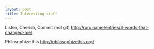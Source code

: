 ```yaml
---
layout: post
title: Interesting stuff
---
```


Listen, Cherish, Commit (not git)
http://ruru.name/entries/3-words-that-changed-me/

Philosophize this
http://philosophizethis.org/
